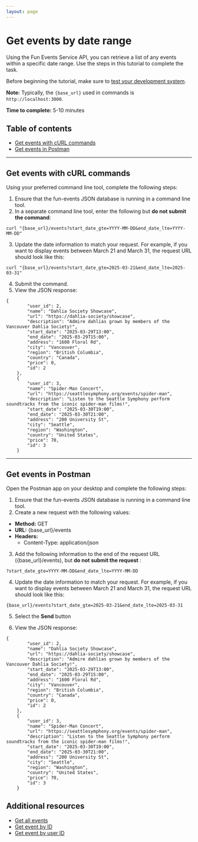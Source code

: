 ```yaml
---
layout: page
---
```


# Get events by date range
Using the Fun Events Service API, you can retrieve a list of any events within a specific date range.
Use the steps in this tutorial to complete the task.

Before beginning the tutorial, make sure to [test your development system](../tutorials/getting-started.md).

**Note:** Typically, the `{base_url}` used in commands is `http://localhost:3000`.

**Time to complete:** 5-10 minutes

## Table of contents
- [Get events with cURL commands](#curl)
- [Get events in Postman](#Postman)

---
## <a name="curl">Get events with cURL commands</a>

Using your preferred command line tool, complete the following steps:

1. Ensure that the fun-events JSON database is running in a command line tool.
2. In a separate command line tool, enter the following but **do not submit the command**:
```shell
curl "{base_url}/events?start_date_gte=YYYY-MM-DD&end_date_lte=YYYY-MM-DD"
```
3. Update the date information to match your request. For example, if you want to display events between
March 21 and March 31, the request URL should look like this:
```shell
curl "{base_url}/events?start_date_gte=2025-03-21&end_date_lte=2025-03-31"
```
4. Submit the command.
5. View the JSON response:
```shell
{
        "user_id": 2,
        "name": "Dahlia Society Showcase",
        "url": "https://dahlia-society/showcase",
        "description": "Admire dahlias grown by members of the Vancouver Dahlia Society!",
        "start_date": "2025-03-29T13:00",
        "end_date": "2025-03-29T15:00",
        "address": "1600 Floral Rd",
        "city": "Vancouver",
        "region": "British Columbia",
        "country": "Canada",
        "price": 0,
        "id": 2
    },
    {
        "user_id": 3,
        "name": "Spider-Man Concert",
        "url": "https://seattlesymphony.org/events/spider-man",
        "description": "Listen to the Seattle Symphony perform soundtracks from the iconic spider-man films!",
        "start_date": "2025-03-30T19:00",
        "end_date": "2025-03-30T21:00",
        "address": "200 University St",
        "city": "Seattle",
        "region": "Washington",
        "country": "United States",
        "price": 70,
        "id": 3
    }
```
---
## <a name="Postman">Get events in Postman</a>

Open the Postman app on your desktop and complete the following steps:

1. Ensure that the fun-events JSON database is running in a command line tool.
2. Create a new request with the following values:
- **Method:** GET
- **URL:** {base_url}/events
- **Headers:**
  - Content-Type: application/json

3. Add the following information to the end of the request URL ({base_url}/events), but **do not submit the request** :
```shell
?start_date_gte=YYYY-MM-DD&end_date_lte=YYYY-MM-DD
```
4. Update the date information to match your request. For example, if you want to display events between
March 21 and March 31, the request URL should look like this:
```shell
{base_url}/events?start_date_gte=2025-03-21&end_date_lte=2025-03-31
```
5. Select the **Send** button

6. View the JSON response:
```shell
{
        "user_id": 2,
        "name": "Dahlia Society Showcase",
        "url": "https://dahlia-society/showcase",
        "description": "Admire dahlias grown by members of the Vancouver Dahlia Society!",
        "start_date": "2025-03-29T13:00",
        "end_date": "2025-03-29T15:00",
        "address": "1600 Floral Rd",
        "city": "Vancouver",
        "region": "British Columbia",
        "country": "Canada",
        "price": 0,
        "id": 2
    },
    {
        "user_id": 3,
        "name": "Spider-Man Concert",
        "url": "https://seattlesymphony.org/events/spider-man",
        "description": "Listen to the Seattle Symphony perform soundtracks from the iconic spider-man films!",
        "start_date": "2025-03-30T19:00",
        "end_date": "2025-03-30T21:00",
        "address": "200 University St",
        "city": "Seattle",
        "region": "Washington",
        "country": "United States",
        "price": 70,
        "id": 3
    }
```
## Additional resources

* [Get all events](get-events.md)
* [Get event by ID](get-event-by-id.md)
* [Get event by user ID](get-event-by-user_id.md)